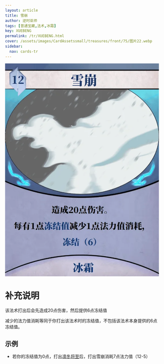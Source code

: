 ```yaml
---
layout: article
title: 雪崩
author: 逆时巫师
tags: [普通宝藏,法术,冰霜]
key: XUEBENG
permalink: /tr/XUEBENG.html
cover: /assets/images/CardAssetssmall/treasures/front/75/图片22.webp
sidebar:
  nav: cards-tr
---
```

![](/assets/images/CardAssets/treasures/front/75/图片22.webp)

# 补充说明
该法术打出后会先造成20点伤害，然后提供6点冻结值

减少的法力值消耗等同于你打出该法术时的冻结值，不包括该法术本身提供的6点冻结值。
## 示例
* 若你的冻结值为0点，打出[凛冬将至](/tr/HANBINGQIZHOU.html)后，打出雪崩消耗7点法力值（12-5）